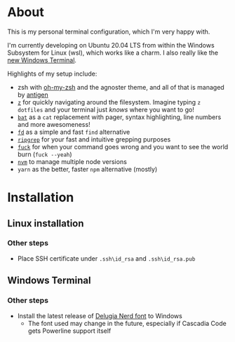 # About
This is my personal terminal configuration, which I'm very happy with.

I'm currently developing on Ubuntu 20.04 LTS from within the Windows Subsystem for Linux (wsl), which works like a charm. I also really like the [new Windows Terminal](https://github.com/microsoft/terminal/).

Highlights of my setup include:
* zsh with [oh-my-zsh](https://github.com/ohmyzsh/ohmyzsh) and the agnoster theme, and all of that is managed by [antigen](https://github.com/zsh-users/antigen)
* [`z`](https://github.com/rupa/z) for quickly navigating around the filesystem.
  Imagine typing `z dotfiles` and your terminal just _knows_ where you want to go!
* [`bat`](https://github.com/sharkdp/bat) as a `cat` replacement with pager, syntax highlighting, line numbers and more awesomeness!
* [`fd`](https://github.com/sharkdp/fd) as a simple and fast `find` alternative
* [`ripgrep`](https://github.com/BurntSushi/ripgrep) for your fast and intuitive grepping purposes
* [`fuck`](https://github.com/nvbn/thefuck) for when your command goes wrong and you want to see the world burn (`fuck --yeah`)
* [`nvm`](https://github.com/nvm-sh/nvm) to manage multiple node versions
* `yarn` as the better, faster `npm` alternative (mostly)

# Installation
## Linux installation
### Other steps
* Place SSH certificate under `.ssh\id_rsa` and `.ssh\id_rsa.pub`

## Windows Terminal
### Other steps
* Install the latest release of [Delugia Nerd font](https://github.com/adam7/delugia-code/releases) to Windows
  * The font used may change in the future, especially if Cascadia Code gets Powerline support itself
